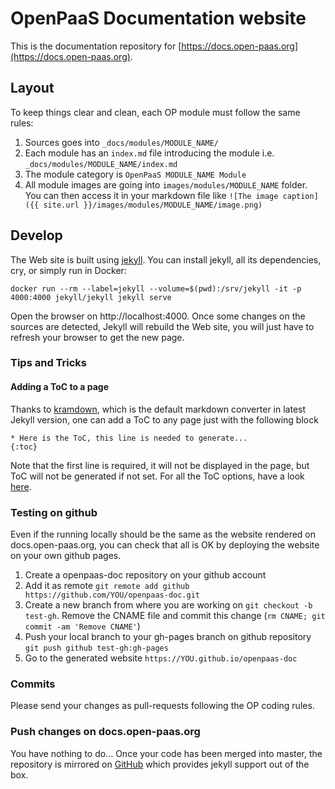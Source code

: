 # OpenPaaS Documentation website

This is the documentation repository for [https://docs.open-paas.org](https://docs.open-paas.org).

## Layout

To keep things clear and clean, each OP module must follow the same rules:

1. Sources goes into `_docs/modules/MODULE_NAME/`
2. Each module has an `index.md` file introducing the module i.e. `_docs/modules/MODULE_NAME/index.md`
3. The module category is `OpenPaaS MODULE_NAME Module`
4. All module images are going into `images/modules/MODULE_NAME` folder. You can then access it in your markdown file like `![The image caption]({{ site.url }}/images/modules/MODULE_NAME/image.png)`

## Develop

The Web site is built using [jekyll](https://jekyllrb.com/). You can install jekyll, all its dependencies, cry, or simply run in Docker:

```
docker run --rm --label=jekyll --volume=$(pwd):/srv/jekyll -it -p 4000:4000 jekyll/jekyll jekyll serve
```

Open the browser on http://localhost:4000. Once some changes on the sources are detected, Jekyll will rebuild the Web site, you will just have to refresh your browser to get the new page.

### Tips and Tricks

#### Adding a ToC to a page

Thanks to [kramdown](https://github.com/gettalong/kramdown), which is the default markdown converter in latest Jekyll version, one can add a ToC to any page just with the following block

```
* Here is the ToC, this line is needed to generate... 
{:toc}
```

Note that the first line is required, it will not be displayed in the page, but ToC will not be generated if not set. For all the ToC options, have a look [here](https://kramdown.gettalong.org/converter/html.html#toc).

### Testing on github

Even if the running locally should be the same as the website rendered on docs.open-paas.org, you can check that all is OK by deploying the website on your own github pages.

1. Create a openpaas-doc repository on your github account
2. Add it as remote `git remote add github https://github.com/YOU/openpaas-doc.git`
3. Create a new branch from where you are working on `git checkout -b test-gh`. Remove the CNAME file and commit this change (`rm CNAME; git commit -am 'Remove CNAME'`)
4. Push your local branch to your gh-pages branch on github repository `git push github test-gh:gh-pages`
5. Go to the generated website `https://YOU.github.io/openpaas-doc`

### Commits

Please send your changes as pull-requests following the OP coding rules.

### Push changes on docs.open-paas.org

You have nothing to do... Once your code has been merged into master, the repository is mirrored on [GitHub](https://github.com/linagora/openpaas-doc) which provides jekyll support out of the box.